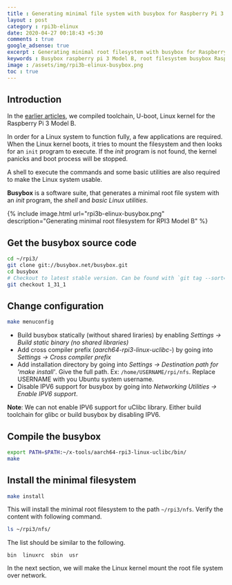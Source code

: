 ```yaml
---
title : Generating minimal file system with busybox for Raspberry Pi 3 Model B
layout : post
category : rpi3b-elinux
date: 2020-04-27 00:18:43 +5:30
comments : true
google_adsense: true
excerpt : Generating minimal root filesystem with busybox for Raspberry Pi 3 Modle B. Busybox install basic Linux utilities, an init program and a shell required to make Linux system usable.
keywords : Busybox raspberry pi 3 Model B, root filesystem busybox Raspberry pi 3 Modle B, compile busybox Linux, compile busybox for arm 64 bit.
image : /assets/img/rpi3b-elinux-busybox.png
toc : true
---
```

## Introduction
In the [earlier articles](/book/embedded-linux-rpi3-000-intro.html#learning-path), we compiled toolchain, U-boot, Linux kernel for the Raspberry Pi 3 Model B.

In order for a Linux system to function fully, a few applications are required. When the Linux kernel boots, it tries to mount the filesystem and then looks for an `init` program to execute. If the *init* program is not found, the kernel panicks and boot process will be stopped.

A shell to execute the commands and some basic utilities are also required to make the Linux system usable.

**Busybox** is a software suite, that generates a minimal root file system with an *init* program, the *shell* and *basic Linux utilities*.

{% include image.html url="rpi3b-elinux-busybox.png" description="Generating minimal root filesystem for RPI3 Model B" %}

## Get the busybox source code
```bash
cd ~/rpi3/
git clone git://busybox.net/busybox.git
cd busybox
# Checkout to latest stable version. Can be found with `git tag --sort=v:refname`
git checkout 1_31_1
```
## Change configuration
```bash
make menuconfig
```
 - Build busybox statically (without shared liraries) by enabling *Settings -> Build static binary (no shared libraries)*
 - Add cross compiler prefix (*aarch64-rpi3-linux-uclibc-*) by going into *Settings -> Cross compiler prefix*
 - Add installation directory by going into *Settings -> Destination path for 'make install'*. Give the full path. Ex: `/home/USERNAME/rpi/nfs`. Replace USERNAME with you Ubuntu system username.
 - Disable IPV6 support for busybox by going into *Networking Utilities -> Enable IPV6 support*.

<div class="isa_warning"><strong>Note</strong>: We can not enable IPV6 support for uClibc library. Either build toolchain for glibc or build busybox by disabling IPV6.</div>

## Compile the busybox
```bash
export PATH=$PATH:~/x-tools/aarch64-rpi3-linux-uclibc/bin/
make
```
## Install the minimal filesystem
```bash
make install
```
This will install the minimal root filesystem to the path `~/rpi3/nfs`. Verify the content with following command.
```bash
ls ~/rpi3/nfs/
```
The list should be similar to the following.
```
bin  linuxrc  sbin  usr
```
<!--Add `dev` directory in the busybox installation path as Linux boots over NFS looks for this directory to mount `devtmpfs`.-->

In the next section, we will make the Linux kernel mount the root file system over network.
